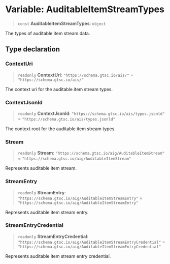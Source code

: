 # Variable: AuditableItemStreamTypes

> `const` **AuditableItemStreamTypes**: `object`

The types of auditable item stream data.

## Type declaration

### ContextUri

> `readonly` **ContextUri**: `"https://schema.gtsc.io/ais/"` = `"https://schema.gtsc.io/ais/"`

The context uri for the auditable item stream types.

### ContextJsonld

> `readonly` **ContextJsonld**: `"https://schema.gtsc.io/ais/types.jsonld"` = `"https://schema.gtsc.io/ais/types.jsonld"`

The context root for the auditable item stream types.

### Stream

> `readonly` **Stream**: `"https://schema.gtsc.io/aig/AuditableItemStream"` = `"https://schema.gtsc.io/aig/AuditableItemStream"`

Represents auditable item stream.

### StreamEntry

> `readonly` **StreamEntry**: `"https://schema.gtsc.io/aig/AuditableItemStreamEntry"` = `"https://schema.gtsc.io/aig/AuditableItemStreamEntry"`

Represents auditable item stream entry.

### StreamEntryCredential

> `readonly` **StreamEntryCredential**: `"https://schema.gtsc.io/aig/AuditableItemStreamEntryCredential"` = `"https://schema.gtsc.io/aig/AuditableItemStreamEntryCredential"`

Represents auditable item stream entry credential.

